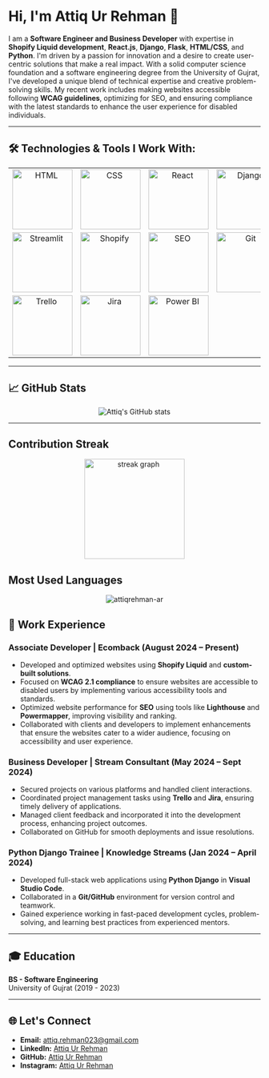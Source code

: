 # Hi, I'm Attiq Ur Rehman 👋

I am a **Software Engineer and Business Developer** with expertise in **Shopify Liquid development**, **React.js**, **Django**, **Flask**, **HTML/CSS**, and **Python**. I'm driven by a passion for innovation and a desire to create user-centric solutions that make a real impact. With a solid computer science foundation and a software engineering degree from the University of Gujrat, I've developed a unique blend of technical expertise and creative problem-solving skills. My recent work includes making websites accessible following **WCAG guidelines**, optimizing for SEO, and ensuring compliance with the latest standards to enhance the user experience for disabled individuals.

---

## 🛠️ Technologies & Tools I Work With:



<table>
  <tr>
    <td align="center">
      <img src="https://img.shields.io/badge/-HTML-E34F26?style=flat-square&logo=html5&logoColor=white" alt="HTML" width="120" />
    </td>
    <td align="center">
      <img src="https://img.shields.io/badge/-CSS-1572B6?style=flat-square&logo=css3&logoColor=white" alt="CSS" width="120" />
    </td>
    <td align="center">
      <img src="https://img.shields.io/badge/-React-61DAFB?style=flat-square&logo=react&logoColor=white" alt="React" width="120" />
    </td>
    <td align="center">
      <img src="https://img.shields.io/badge/-Django-092E20?style=flat-square&logo=django&logoColor=white" alt="Django" width="120" />
    </td>
    <td align="center">
      <img src="https://img.shields.io/badge/-Flask-000000?style=flat-square&logo=flask&logoColor=white" alt="Flask" width="120" />
    </td>
    <td align="center">
      <img src="https://img.shields.io/badge/-Python-3776AB?style=flat-square&logo=python&logoColor=white" alt="Python" width="120" />
    </td>
  </tr>
  <tr>
    <td align="center">
      <img src="https://img.shields.io/badge/-Streamlit-FF4B4B?style=flat-square&logo=streamlit&logoColor=white" alt="Streamlit" width="120" />
    </td>
    <td align="center">
      <img src="https://img.shields.io/badge/-Shopify-96BF48?style=flat-square&logo=shopify&logoColor=white" alt="Shopify" width="120" />
    </td>
    <td align="center">
      <img src="https://img.shields.io/badge/-SEO-4CAF50?style=flat-square&logo=google&logoColor=white" alt="SEO" width="120" />
    </td>
    <td align="center">
      <img src="https://img.shields.io/badge/-Git-F05032?style=flat-square&logo=git&logoColor=white" alt="Git" width="120" />
    </td>
    <td align="center">
      <img src="https://img.shields.io/badge/-Visual%20Studio%20Code-007ACC?style=flat-square&logo=visual-studio-code&logoColor=white" alt="VS Code" width="120" />
    </td>
    <td align="center">
      <img src="https://img.shields.io/badge/-GitHub-181717?style=flat-square&logo=github&logoColor=white" alt="GitHub" width="120" />
    </td>
  </tr>
  <tr>
    <td align="center">
      <img src="https://img.shields.io/badge/-Trello-0079BF?style=flat-square&logo=trello&logoColor=white" alt="Trello" width="120" />
    </td>
    <td align="center">
      <img src="https://img.shields.io/badge/-Jira-0052CC?style=flat-square&logo=jira&logoColor=white" alt="Jira" width="120" />
    </td>
    <td align="center">
      <img src="https://img.shields.io/badge/-Power%20BI-F2C94C?style=flat-square&logo=powerbi&logoColor=black" alt="Power BI" width="120" />
    </td>
  </tr>
</table>

---

## 📈 GitHub Stats

<div align="center">
    <img src="https://github-readme-stats.vercel.app/api?username=attiqrehman-ar&show_icons=true&theme=radical" alt="Attiq's GitHub stats" />
</div>

---

## Contribution Streak
<div align="center">
    <img src="https://streak-stats.demolab.com?user=attiqrehman-ar&locale=en&mode=daily&theme=dracula&hide_border=false&border_radius=2&count_private=true&order=1" height="200" alt="streak graph" />
</div>

## Most Used Languages
<div>
<p align="center">
  <img align="center" src="https://github-readme-stats.vercel.app/api/top-langs?username=attiqrehman-ar&show_icons=true&locale=en&layout=compact" alt="attiqrehman-ar" />
</p>
</div>

## 💼 Work Experience

### Associate Developer | Ecomback (August 2024 – Present)
- Developed and optimized websites using **Shopify Liquid** and **custom-built solutions**.
- Focused on **WCAG 2.1 compliance** to ensure websites are accessible to disabled users by implementing various accessibility tools and standards.
- Optimized website performance for **SEO** using tools like **Lighthouse** and **Powermapper**, improving visibility and ranking.
- Collaborated with clients and developers to implement enhancements that ensure the websites cater to a wider audience, focusing on accessibility and user experience.

### Business Developer | Stream Consultant (May 2024 – Sept 2024)
- Secured projects on various platforms and handled client interactions.
- Coordinated project management tasks using **Trello** and **Jira**, ensuring timely delivery of applications.
- Managed client feedback and incorporated it into the development process, enhancing project outcomes.
- Collaborated on GitHub for smooth deployments and issue resolutions.

### Python Django Trainee | Knowledge Streams (Jan 2024 – April 2024)
- Developed full-stack web applications using **Python Django** in **Visual Studio Code**.
- Collaborated in a **Git/GitHub** environment for version control and teamwork.
- Gained experience working in fast-paced development cycles, problem-solving, and learning best practices from experienced mentors.

---

## 🎓 Education

**BS - Software Engineering**  
University of Gujrat (2019 - 2023)

---

## 🌐 Let's Connect
- **Email:** attiq.rehman023@gmail.com
- **LinkedIn:** [Attiq Ur Rehman](https://www.linkedin.com/in/attiq-rehman-/)
- **GitHub:** [Attiq Ur Rehman](https://github.com/attiqrehman-ar)
- **Instagram:** [Attiq Ur Rehman](https://www.instagram.com/attiq__reh?igsh=MWFxdzNhMDg1Ym8xNA==)
